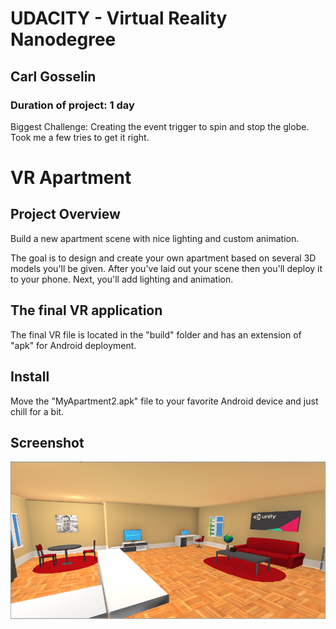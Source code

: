 # UDACITY - Virtual Reality Nanodegree
## Carl Gosselin
### Duration of project:  1 day
Biggest Challenge:  Creating the event trigger to spin and stop the globe.  Took me a few tries to get it right.

# VR Apartment

## Project Overview
 
Build a new apartment scene with nice lighting and custom animation. 

The goal is to design and create your own apartment based on several 3D models you'll be given. 
After you've laid out your scene then you'll deploy it to your phone. 
Next, you'll add lighting and animation.


## The final VR application

The final VR file is located in the "build" folder and has an extension of "apk" for Android deployment.

## Install

Move the "MyApartment2.apk" file to your favorite Android device and just chill for a bit.

## Screenshot

<p align="center">
<img src="screenshots/screenshot2-vr-apartment.png" width="1000">
</p>


